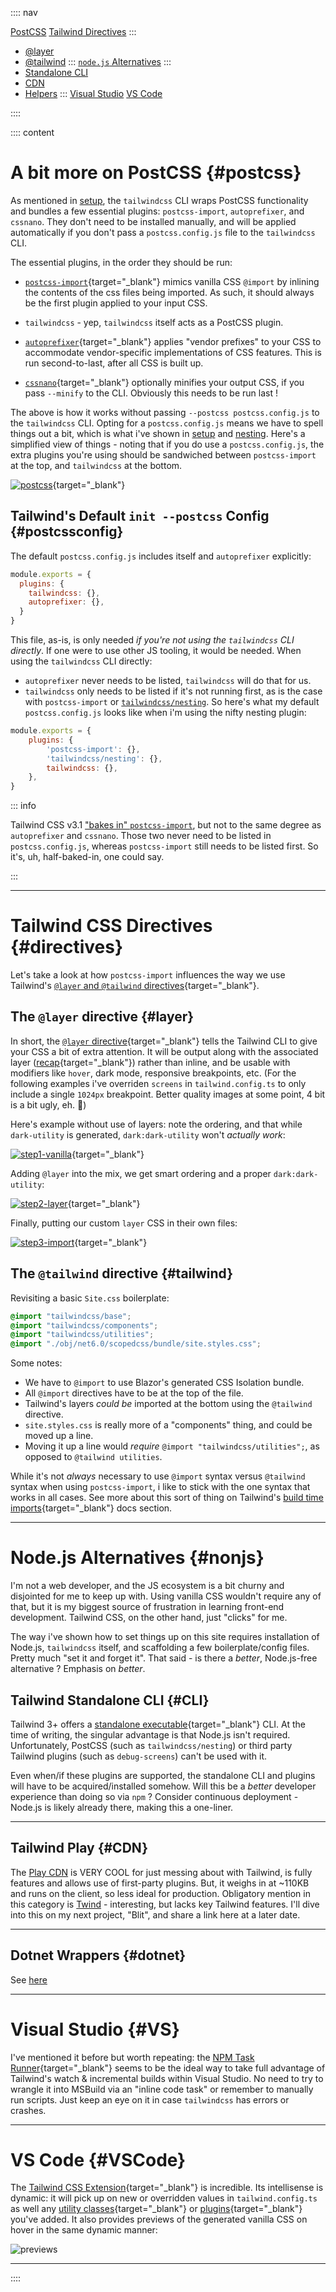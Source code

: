 :::: nav

[PostCSS](/notes#postcss)
[Tailwind Directives](/notes#directives)
:::
- [@layer](/notes#layer)
- [@tailwind](/notes#tailwind)
:::
[`node.js` Alternatives](/notes#nonjs)
:::
- [Standalone CLI](/notes#CLI)
- [CDN](/notes#CDN)
- [Helpers](/notes#dotnet)
:::
[Visual Studio](/notes#VS)
[VS Code](/notes#VSCode)

::::

:::: content

# A bit more on PostCSS {#postcss}

As mentioned in [setup](/setup#postcss), the `tailwindcss` CLI wraps PostCSS functionality and bundles a few essential plugins: `postcss-import`, `autoprefixer`, and `cssnano`.  They don't need to be installed manually, and will be applied automatically if you don't pass a `postcss.config.js` file to the `tailwindcss` CLI.

The essential plugins, in the order they should be run:

- [`postcss-import`](https://github.com/postcss/postcss-import){target="_blank"} mimics vanilla CSS `@import` by inlining the contents of the css files being imported.  As such, it should always be the first plugin applied to your input CSS.

- `tailwindcss` - yep, `tailwindcss` itself acts as a PostCSS plugin.  

- [`autoprefixer`](https://github.com/postcss/autoprefixer){target="_blank"} applies "vendor prefixes" to your CSS to accommodate vendor-specific implementations of CSS features.  This is run second-to-last, after all CSS is built up.

- [`cssnano`](https://cssnano.co/docs/introduction/){target="_blank"} optionally minifies your output CSS, if you pass `--minify` to the CLI.  Obviously this needs to be run last !

The above is how it works without passing `--postcss postcss.config.js` to the `tailwindcss` CLI.  Opting for a `postcss.config.js` means we have to spell things out a bit, which is what i've shown in [setup](/setup#postcss) and [nesting](/tidy_css#nesting).  Here's a simplified view of things - noting that if you do use a `postcss.config.js`, the extra plugins you're using should be sandwiched between `postcss-import` at the top, and `tailwindcss` at the bottom.

[![postcss](images/postcss.drawio.svg)](images/postcss.drawio.svg){target="_blank"}

## Tailwind's Default `init --postcss` Config {#postcssconfig}

The default `postcss.config.js` includes itself and `autoprefixer` explicitly:

```javascript:postcss.config.js
module.exports = {
  plugins: {
    tailwindcss: {},
    autoprefixer: {},
  }
}
```

This file, as-is, is only needed _if you're not using the `tailwindcss` CLI directly_. If one were to use other JS tooling, it would be needed. When using the `tailwindcss` CLI directly:

- `autoprefixer` never needs to be listed, `tailwindcss` will do that for us.
- `tailwindcss` only needs to be listed if it's not running first, as is the case with `postcss-import` or [`tailwindcss/nesting`](/next#nesting). So here's what my default `postcss.config.js` looks like when i'm using the nifty nesting plugin:

```javascript:postcss.config.js
module.exports = {
    plugins: {
        'postcss-import': {},
        'tailwindcss/nesting': {},
        tailwindcss: {},
    },
}
```

::: info

Tailwind CSS v3.1 ["bakes in" `postcss-import`](https://tailwindcss.com/blog/tailwindcss-v3-1#built-in-support-for-css-imports-in-the-cli), but not to the same degree as `autoprefixer` and `cssnano`.  Those two never need to be listed in `postcss.config.js`, whereas `postcss-import` still needs to be listed first.  So it's, uh, half-baked-in, one could say.

:::

---

# Tailwind CSS Directives  {#directives}

Let's take a look at how `postcss-import` influences the way we use Tailwind's [`@layer` and `@tailwind` directives](https://tailwindcss.com/docs/functions-and-directives#directives){target="_blank"}.

## The `@layer` directive {#layer}
In short, the [`@layer` directive](https://tailwindcss.com/docs/adding-custom-styles#using-css-and-layer){target="_blank"} tells the Tailwind CLI to give your CSS a bit of extra attention.  It will be output along with the associated layer ([recap](setup#boilerplate-bg){target="_blank"}) rather than inline, and be usable with modifiers like `hover`, dark mode, responsive breakpoints, etc.  (For the following examples i've overriden `screens` in `tailwind.config.ts` to only include a single `1024px` breakpoint.  Better quality images at some point, 4 bit is a bit ugly, eh. 🤔)

Here's example without use of layers: note the ordering, and that while `dark-utility` is generated, `dark:dark-utility` won't *actually work*:

[![step1-vanilla](images/step1-vanilla.png)](images/step1-vanilla.png){target="_blank"}

Adding `@layer` into the mix, we get smart ordering and a proper `dark:dark-utility`:

[![step2-layer](images/step2-layer.png)](images/step2-layer.png){target="_blank"}

Finally, putting our custom `layer` CSS in their own files:

[![step3-import](images/step3-import.png)](images/step3-import.png){target="_blank"}

## The `@tailwind` directive {#tailwind}

Revisiting a basic `Site.css` boilerplate:

```css:site.css
@import "tailwindcss/base";
@import "tailwindcss/components";
@import "tailwindcss/utilities";
@import "./obj/net6.0/scopedcss/bundle/site.styles.css";
```

Some notes:

- We have to `@import` to use Blazor's generated CSS Isolation bundle.
- All `@import` directives have to be at the top of the file.
- Tailwind's layers *could be* imported at the bottom using the `@tailwind` directive.
- `site.styles.css` is really more of a "components" thing, and could be moved up a line.
- Moving it up a line would *require* `@import "tailwindcss/utilities";`, as opposed to `@tailwind utilities`.

While it's not *always* necessary to use `@import` syntax versus `@tailwind` syntax when using `postcss-import`, i like to stick with the one syntax that works in all cases.  See more about this sort of thing on Tailwind's [build time imports](https://tailwindcss.com/docs/using-with-preprocessors#build-time-imports){target="_blank"} docs section.

---

# Node.js Alternatives {#nonjs}

I'm not a web developer, and the JS ecosystem is a bit churny and disjointed for me to keep up with.  Using vanilla CSS wouldn't require any of that, but it is my biggest source of frustration in learning front-end development.  Tailwind CSS, on the other hand, just "clicks" for me.  

The way i've shown how to set things up on this site requires installation of Node.js, `tailwindcss` itself, and scaffolding a few boilerplate/config files.  Pretty much "set it and forget it".  That said - is there a *better*, Node.js-free alternative ?  Emphasis on *better*.

## Tailwind Standalone CLI {#CLI}

Tailwind 3+ offers a [standalone executable](https://tailwindcss.com/blog/standalone-cli){target="_blank"} CLI.  At the time of writing, the singular advantage is that Node.js isn't required.  Unfortunately, PostCSS (such as `tailwindcss/nesting`) or third party Tailwind plugins (such as `debug-screens`) can't be used with it.

Even when/if these plugins are supported, the standalone CLI and plugins will have to be acquired/installed somehow.  Will this be a *better* developer experience than doing so via `npm` ?  Consider continuous deployment - Node.js is likely already there, making this a one-liner.

---

## Tailwind Play {#CDN}

The [Play CDN](https://tailwindcss.com/docs/installation/play-cdn) is VERY COOL for just messing about with Tailwind, is fully features and allows use of first-party plugins.  But, it weighs in at ~110KB and runs on the client, so less ideal for production.  Obligatory mention in this category is [Twind](https://twind.style/installation#twind-cdn) - interesting, but lacks key Tailwind features.  I'll dive into this on my next project, "Blit", and share a link here at a later date.

---

## Dotnet Wrappers {#dotnet}

See [here](/also#nuget)

---

# Visual Studio {#VS}

I've mentioned it before but worth repeating: the [NPM Task Runner](https://marketplace.visualstudio.com/items?itemName=MadsKristensen.NpmTaskRunner64){target="_blank"} seems to be the ideal way to take full advantage of Tailwind's watch & incremental builds within Visual Studio.  No need to try to wrangle it into MSBuild via an "inline code task" or remember to manually run scripts.  Just keep an eye on it in case `tailwindcss` has errors or crashes.

---

# VS Code {#VSCode}

The [Tailwind CSS Extension](https://marketplace.visualstudio.com/items?itemName=bradlc.vscode-tailwindcss){target="_blank"} is incredible. Its intellisense is dynamic: it will pick up on new or overridden values in `tailwind.config.ts` as well any [utility classes](https://tailwindcss.com/docs/adding-new-utilities){target="_blank"} or [plugins](https://tailwindcss.com/docs/plugins){target="_blank"} you've added. It also provides previews of the generated vanilla CSS on hover in the same dynamic manner:

 ![previews](/images/hover.png)

---

::::

